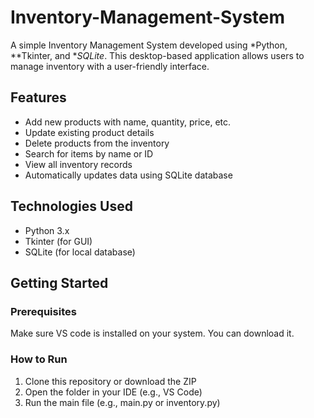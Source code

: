 # Inventory-Management-System

A simple Inventory Management System developed using *Python, **Tkinter, and **SQLite*. This desktop-based application allows users to manage inventory with a user-friendly interface.

## Features

- Add new products with name, quantity, price, etc.
- Update existing product details
- Delete products from the inventory
- Search for items by name or ID
- View all inventory records
- Automatically updates data using SQLite database

## Technologies Used

- Python 3.x
- Tkinter (for GUI)
- SQLite (for local database)

## Getting Started

### Prerequisites

Make sure VS code is installed on your system. You can download it. 

### How to Run

1. Clone this repository or download the ZIP
2. Open the folder in your IDE (e.g., VS Code)
3. Run the main file (e.g., main.py or inventory.py)


